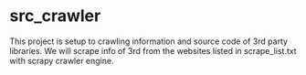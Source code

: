 # src_crawler

This project is setup to crawling information and source code of 3rd party libraries.
We will scrape info of 3rd from the websites listed in scrape_list.txt with scrapy crawler engine.
